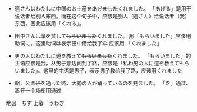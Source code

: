 + 週さんはわたしに中国のお土産を~~あげました~~くれました。
「あげる」是用于说话者给别人东西。而在这个句子中，应该是别人（週さん）给说话者（我）东西，因此应该用「くれる」。

+ 田中さんは傘を貸して~~もらいました~~くれました。
用「もらいました」应该用助词に。这里助词は表示田中借给我了伞 应该用 「くれました」

+ 男の人はわたしに道を教えて~~もらいました~~くれました。
「もらいました」的主语应该是我，从男子那边问到了路，应该是「私わ男の人に道を教えてもらいました」。这里的主语是男子，表示男子教给我了路，应该用くれました

+ 朝、公園~~に~~を通った時、大勢の人が踊っているのを見ました。
「を」通过、离开一个场所用通过

地図　ちず
上着　うわぎ